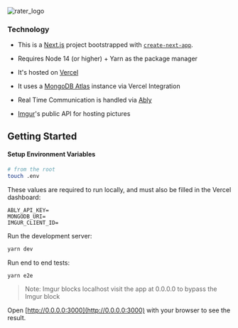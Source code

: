 ![rater_logo](https://i.imgur.com/Pzv1yq7.png)

### Technology

- This is a [Next.js](https://nextjs.org/) project bootstrapped with [`create-next-app`](https://github.com/vercel/next.js/tree/canary/packages/create-next-app).

- Requires Node 14 (or higher) + Yarn as the package manager
- It's hosted on [Vercel](https://vercel.com/)
- It uses a [MongoDB Atlas](https://www.mongodb.com/) instance via Vercel Integration
- Real Time Communication is handled via [Ably](https://ably.com/)
- [Imgur](https://imgur.com/)'s public API for hosting pictures

## Getting Started

#### Setup Environment Variables

```bash
# from the root
touch .env
```

These values are required to run locally, and must also be filled in the Vercel dashboard:

```
ABLY_API_KEY=
MONGODB_URI=
IMGUR_CLIENT_ID=
```

Run the development server:

```bash
yarn dev
```

Run end to end tests:

```bash
yarn e2e
```

> Note: Imgur blocks localhost visit the app at 0.0.0.0 to bypass the Imgur block

Open [http://0.0.0.0:3000](http://0.0.0.0:3000) with your browser to see the result.
